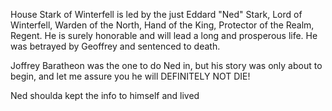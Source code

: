 House Stark of Winterfell is led by the just Eddard "Ned" Stark, Lord of
Winterfell, Warden of the North, Hand of the King, Protector of the Realm,
Regent.  He is surely honorable and will lead a long and prosperous life. He
was betrayed by Geoffrey and sentenced to death.


Joffrey Baratheon was the one to do Ned in, but his story was only about
to begin, and let me assure you he will DEFINITELY NOT DIE!

Ned shoulda kept the info to himself and lived
